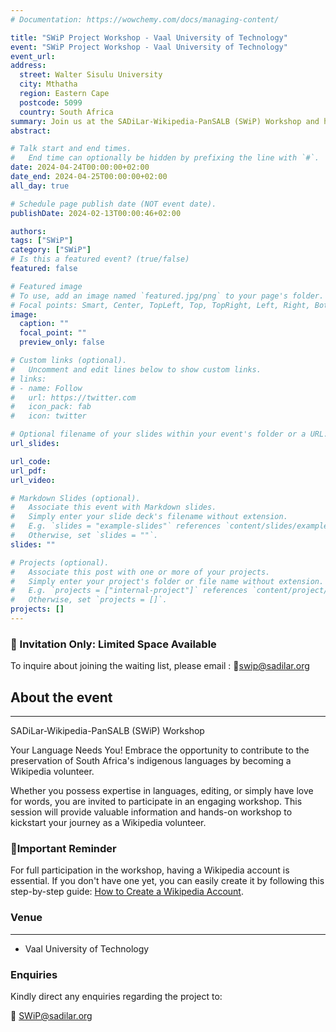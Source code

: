 ```yaml
---
# Documentation: https://wowchemy.com/docs/managing-content/

title: "SWiP Project Workshop - Vaal University of Technology"
event: "SWiP Project Workshop - Vaal University of Technology"
event_url: 
address:
  street: Walter Sisulu University
  city: Mthatha
  region: Eastern Cape
  postcode: 5099
  country: South Africa
summary: Join us at the SADiLar-Wikipedia-PanSALB (SWiP) Workshop and help preserve South Africa's indigenous languages through Wikipedia volunteering!
abstract: 

# Talk start and end times.
#   End time can optionally be hidden by prefixing the line with `#`.
date: 2024-04-24T00:00:00+02:00
date_end: 2024-04-25T00:00:00+02:00
all_day: true

# Schedule page publish date (NOT event date).
publishDate: 2024-02-13T00:00:46+02:00

authors: 
tags: ["SWiP"]
category: ["SWiP"]
# Is this a featured event? (true/false)
featured: false

# Featured image
# To use, add an image named `featured.jpg/png` to your page's folder. 
# Focal points: Smart, Center, TopLeft, Top, TopRight, Left, Right, BottomLeft, Bottom, BottomRight.
image:
  caption: ""
  focal_point: ""
  preview_only: false

# Custom links (optional).
#   Uncomment and edit lines below to show custom links.
# links:
# - name: Follow
#   url: https://twitter.com
#   icon_pack: fab
#   icon: twitter

# Optional filename of your slides within your event's folder or a URL.
url_slides:

url_code:
url_pdf: 
url_video:

# Markdown Slides (optional).
#   Associate this event with Markdown slides.
#   Simply enter your slide deck's filename without extension.
#   E.g. `slides = "example-slides"` references `content/slides/example-slides.md`.
#   Otherwise, set `slides = ""`.
slides: ""

# Projects (optional).
#   Associate this post with one or more of your projects.
#   Simply enter your project's folder or file name without extension.
#   E.g. `projects = ["internal-project"]` references `content/project/deep-learning/index.md`.
#   Otherwise, set `projects = []`.
projects: []
---
```



### __🚨 Invitation Only: Limited Space Available__
 To inquire about joining the waiting list, please email : 
📧[swip@sadilar.org](mailto:swip@sadilar.org)



## About the event
---
SADiLar-Wikipedia-PanSALB (SWiP) Workshop

Your Language Needs You!
Embrace the opportunity to contribute to the preservation of South Africa's indigenous languages by becoming a Wikipedia volunteer.

Whether you possess expertise in languages, editing, or simply have love for words, you are invited to participate in an engaging workshop. This session will provide valuable information and hands-on workshop to kickstart your journey as a Wikipedia volunteer.

### 📌Important Reminder

For full participation in the workshop, having a Wikipedia account is essential. If you don't have one yet, you can easily create it by following this step-by-step guide: [How to Create a Wikipedia Account](https://www.youtube.com/watch?v=HfaEP6QP32k).

### Venue
---

  - Vaal University of Technology

### Enquiries

Kindly direct any enquiries regarding the project to:

📧 [SWiP@sadilar.org](mailto:SWiP@sadilar.org)

